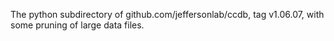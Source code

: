The python subdirectory of github.com/jeffersonlab/ccdb, tag v1.06.07, with some pruning of large data files.

